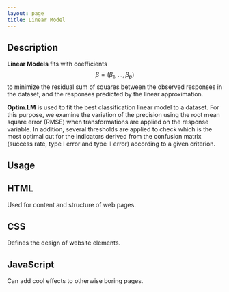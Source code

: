 ```yaml
---
layout: page
title: Linear Model
---
```

## Description

**Linear Models** fits with coefficients $$ \beta = (\beta_1, ..., \beta_p)   $$  to minimize the residual sum of squares between the observed responses in the dataset, and the responses predicted by the linear approximation.

**Optim.LM** is used to fit the best classification linear model to a dataset. For this purpose, we examine the variation of the precision using the root mean square error (RMSE) when transformations are applied on the response variable. In addition, several thresholds are applied to check which is the most optimal cut for the indicators derived from the confusion matrix (success rate, type I error and type II error) according to a given criterion.

## Usage

<div class="row">
	<div class="col-md-4">
		<h2>HTML</h2>
		<p>Used for content and structure of web pages.</p>
	</div>
	<div class="col-md-4">
		<h2>CSS</h2>
		<p>Defines the design of website elements.</p>
	</div>
	<div class="col-md-4">
		<h2>JavaScript</h2>
		<p>Can add cool effects to otherwise boring pages.</p>
	</div>
</div>	
